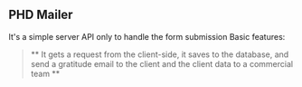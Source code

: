 ## PHD Mailer
It's a simple server API only to handle the form submission
Basic features:
>** It gets a  request from the client-side, it saves to the database, and send a gratitude email to the client and the client data to a commercial team  **